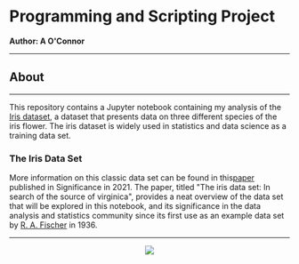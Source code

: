 # Programming and Scripting Project 
**Author: A O'Connor**
*****
## About 
*****
This repository contains a Jupyter notebook containing my analysis of the [Iris dataset](https://archive.ics.uci.edu/dataset/53/iris), a dataset that presents data on three different species of the iris flower. The iris dataset is  widely used in statistics and data science as a training data set.
### The Iris Data Set
More information on this classic data set can be found in this[paper](https://www.semanticscholar.org/paper/The-iris-data-set%3A-In-search-of-the-source-of-Unwin-Kleinman/4599862ea877863669a6a8e63a3c707a787d5d7e) published in Significance in 2021. The paper, titled "The iris data set: In search of the source of virginica", provides a neat overview of the data set that will be explored in this notebook, and its significance in the data analysis and statistics community since its first use as an example data set by [R. A. Fischer](https://onlinelibrary.wiley.com/doi/10.1111/j.1469-1809.1936.tb02137.x) in 1936. 
******
<p align ="center"><img src="https://storage.googleapis.com/kaggle-datasets-images/19/19/default-backgrounds/dataset-card.jpg" /></p> 


